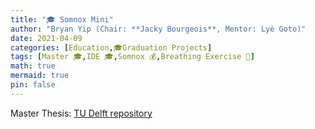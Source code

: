 ```yaml
---
title: "🎓 Somnox Mini"
author: "Bryan Yip (Chair: **Jacky Bourgeois**, Mentor: Lyè Goto)"
date: 2021-04-09
categories: [Education,🎓Graduation Projects]
tags: [Master 🎓,IDE 🎓,Somnox 💰,Breathing Exercise 🍎]
math: true
mermaid: true
pin: false
---
```



Master Thesis: [TU Delft repository]()